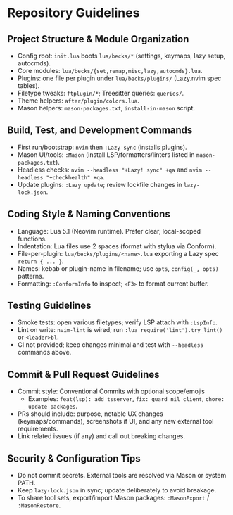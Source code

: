 # Repository Guidelines

## Project Structure & Module Organization
- Config root: `init.lua` boots `lua/becks/*` (settings, keymaps, lazy setup, autocmds).
- Core modules: `lua/becks/{set,remap,misc,lazy,autocmds}.lua`.
- Plugins: one file per plugin under `lua/becks/plugins/` (Lazy.nvim spec tables).
- Filetype tweaks: `ftplugin/*`; Treesitter queries: `queries/`.
- Theme helpers: `after/plugin/colors.lua`.
- Mason helpers: `mason-packages.txt`, `install-in-mason` script.

## Build, Test, and Development Commands
- First run/bootstrap: `nvim` then `:Lazy sync` (installs plugins).
- Mason UI/tools: `:Mason` (install LSP/formatters/linters listed in `mason-packages.txt`).
- Headless checks: `nvim --headless "+Lazy! sync" +qa` and `nvim --headless "+checkhealth" +qa`.
- Update plugins: `:Lazy update`; review lockfile changes in `lazy-lock.json`.

## Coding Style & Naming Conventions
- Language: Lua 5.1 (Neovim runtime). Prefer clear, local-scoped functions.
- Indentation: Lua files use 2 spaces (format with stylua via Conform).
- File-per-plugin: `lua/becks/plugins/<name>.lua` exporting a Lazy spec `return { ... }`.
- Names: kebab or plugin-name in filename; use `opts`, `config(_, opts)` patterns.
- Formatting: `:ConformInfo` to inspect; `<F3>` to format current buffer.

## Testing Guidelines
- Smoke tests: open various filetypes; verify LSP attach with `:LspInfo`.
- Lint on write: `nvim-lint` is wired; run `:lua require('lint').try_lint()` or `<leader>bl`.
- CI not provided; keep changes minimal and test with `--headless` commands above.

## Commit & Pull Request Guidelines
- Commit style: Conventional Commits with optional scope/emojis
  - Examples: `feat(lsp): add tsserver`, `fix: guard nil client`, `chore: update packages`.
- PRs should include: purpose, notable UX changes (keymaps/commands), screenshots if UI, and any new external tool requirements.
- Link related issues (if any) and call out breaking changes.

## Security & Configuration Tips
- Do not commit secrets. External tools are resolved via Mason or system PATH.
- Keep `lazy-lock.json` in sync; update deliberately to avoid breakage.
- To share tool sets, export/import Mason packages: `:MasonExport` / `:MasonRestore`.
